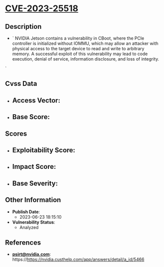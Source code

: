 
# [CVE-2023-25518](https://https://nvidia.custhelp.com/app/answers/detail/a_id/5466)

## Description

- `
NVIDIA Jetson contains a vulnerability in CBoot, where the PCIe controller is initialized without IOMMU, which may allow an attacker with physical access to the target device to read and write to arbitrary memory. A successful exploit of this vulnerability may lead to code execution, denial of service, information disclosure, and loss of integrity. 

`

## Cvss Data

- **Access Vector**:
  - 
- **Base Score**:
  - 

## Scores

- **Exploitability Score**:
  - 
- **Impact Score**:
  - 
- **Base Severity**:
  - 

## Other Information

- **Publish Date**:
  - 2023-06-23 18:15:10
- **Vulnerability Status**:
  - Analyzed

## References

- **psirt@nvidia.com**: https://https://nvidia.custhelp.com/app/answers/detail/a_id/5466
